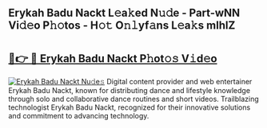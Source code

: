 ## Erykah Badu Nackt L𝚎a𝚔ed N𝚞𝚍e - Part-wNN Vi𝚍𝚎o P𝚑𝚘tos - H𝚘𝚝 O𝚗𝚕yf𝚊ns L𝚎a𝚔s mlhlZ

# <h2><a href="http://kfcf67j.oniu.top/?m=Erykah+Badu+Nackt">🔗👉 🔴 Erykah Badu Nackt P𝚑ot𝚘𝚜 V𝚒d𝚎o</a></h2>

[![Erykah Badu Nackt Nu𝚍e𝚜](https://i.imgur.com/0qMVB7G.gif)](http://kfcf67j.oniu.top/?m=Erykah+Badu+Nackt)
Digital content provider and web entertainer Erykah Badu Nackt, known for distributing dance and lifestyle knowledge through solo and collaborative dance routines and short videos. Trailblazing technologist Erykah Badu Nackt, recognized for their innovative solutions and commitment to advancing technology.  
